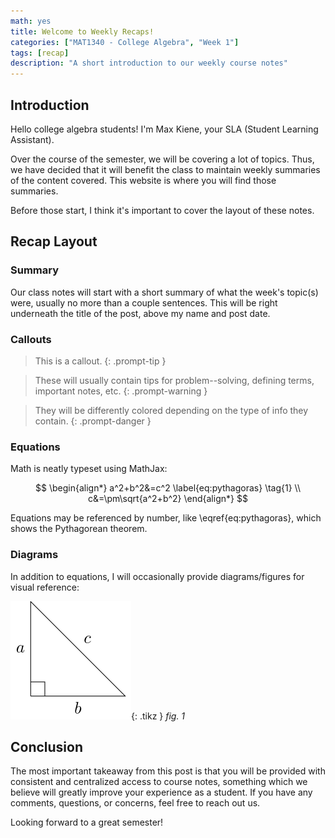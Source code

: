 ```yaml
---
math: yes
title: Welcome to Weekly Recaps!
categories: ["MAT1340 - College Algebra", "Week 1"]
tags: [recap]
description: "A short introduction to our weekly course notes"
---
```


## Introduction 

Hello college algebra students! I'm Max Kiene, your SLA (Student Learning Assistant).

Over the course of the semester, we will be covering a lot of topics. Thus, we have decided that it will benefit the class to maintain weekly summaries of the content covered. This website is where you will find those summaries.

Before those start, I think it's important to cover the layout of these notes.

## Recap Layout

### Summary
Our class notes will start with a short summary of what the week's topic(s) were, usually no more than a couple sentences. This will be right underneath the title of the post, above my name and post date.

### Callouts

> This is a callout.
{: .prompt-tip }

> These will usually contain tips for problem--solving, defining terms, important notes, etc.
{: .prompt-warning }

> They will be differently colored depending on the type of info they contain.
{: .prompt-danger }

### Equations

Math is neatly typeset using MathJax:

$$
\begin{align*}
a^2+b^2&=c^2 \label{eq:pythagoras} \tag{1} \\
c&=\pm\sqrt{a^2+b^2}
\end{align*}
$$

Equations may be referenced by number, like \eqref{eq:pythagoras}, which shows the Pythagorean theorem.

### Diagrams
In addition to equations, I will occasionally provide diagrams/figures for visual reference:

<!-- ![](/assets/images/gustavo/light.svg){: .light } -->
<!-- ![](/assets/images/gustavo/light.svg){: style="filter: invert(70%);" .dark } -->
![](/assets/img/gustavo/figures/gw1/fig1.svg){: .tikz }
*fig. 1*

<!-- <details class="solution-toggle"> -->
<!-- <summary></summary> -->
<!-- <div> -->
<!--         <p> -->
<!--             This is the solution. -->
<!--         </p> -->
<!-- </div> -->
<!-- </details> -->

## Conclusion

The most important takeaway from this post is that you will be provided with consistent and centralized access to course notes, something which we believe will greatly improve your experience as a student. If you have any comments, questions, or concerns, feel free to reach out us.

Looking forward to a great semester!
